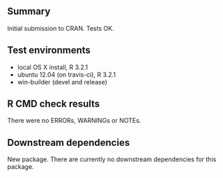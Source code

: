 ## Summary

Initial submission to CRAN. Tests OK.

## Test environments

* local OS X install, R 3.2.1
* ubuntu 12.04 (on travis-ci), R 3.2.1
* win-builder (devel and release)

## R CMD check results

There were no ERRORs, WARNINGs or NOTEs. 

## Downstream dependencies

New package. There are currently no downstream dependencies for this package. 
